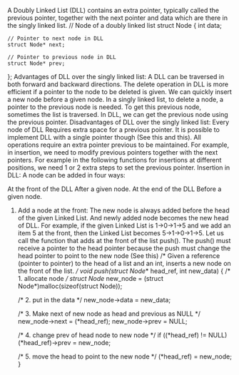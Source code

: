 A Doubly Linked List (DLL) contains an extra pointer, typically called the previous pointer, together with the next pointer and data which are there in the singly linked list.
// Node of a doubly linked list 
struct Node {
    int data;
   
    // Pointer to next node in DLL
    struct Node* next;
   
    // Pointer to previous node in DLL
    struct Node* prev;
};
Advantages of DLL over the singly linked list:
A DLL can be traversed in both forward and backward directions. 
The delete operation in DLL is more efficient if a pointer to the node to be deleted is given. 
We can quickly insert a new node before a given node. 
In a singly linked list, to delete a node, a pointer to the previous node is needed. To get this previous node, sometimes the list is traversed. In DLL, we can get the previous node using the previous pointer. 
Disadvantages of DLL over the singly linked list:
Every node of DLL Requires extra space for a previous pointer. It is possible to implement DLL with a single pointer though (See this and this). 
All operations require an extra pointer previous to be maintained. For example, in insertion, we need to modify previous pointers together with the next pointers. For example in the following functions for insertions at different positions, we need 1 or 2 extra steps to set the previous pointer.
Insertion in DLL:
A node can be added in four ways:

At the front of the DLL 
After a given node. 
At the end of the DLL 
Before a given node.
1) Add a node at the front:
The new node is always added before the head of the given Linked List. And newly added node becomes the new head of DLL. For example, if the given Linked List is 1->0->1->5 and we add an item 5 at the front, then the Linked List becomes 5->1->0->1->5. Let us call the function that adds at the front of the list push(). The push() must receive a pointer to the head pointer because the push must change the head pointer to point to the new node (See this)
/* Given a reference (pointer to pointer) to the head of a
   list and an int, inserts a new node on the front of the
   list. */
void push(struct Node** head_ref, int new_data)
{
    /* 1. allocate node */
    struct Node* new_node
        = (struct Node*)malloc(sizeof(struct Node));
 
    /* 2. put in the data  */
    new_node->data = new_data;
 
    /* 3. Make next of new node as head and previous as NULL
     */
    new_node->next = (*head_ref);
    new_node->prev = NULL;
 
    /* 4. change prev of head node to new node */
    if ((*head_ref) != NULL)
        (*head_ref)->prev = new_node;
 
    /* 5. move the head to point to the new node */
    (*head_ref) = new_node;
}

